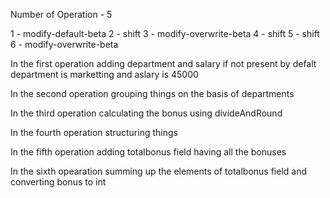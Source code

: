 Number of Operation - 5

1 - modify-default-beta
2 - shift
3 - modify-overwrite-beta
4 - shift
5 - shift
6 - modify-overwrite-beta

In the first operation adding department and salary if not present by defalt department is marketting and aslary is 45000

In the second operation grouping things on the basis of departments

In the third operation calculating the bonus using divideAndRound

In the fourth operation structuring things

In the fifth operation adding totalbonus field having all the bonuses

In the sixth opearation summing up the elements of totalbonus field and converting bonus to int